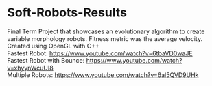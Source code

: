 # Soft-Robots-Results
Final Term Project that showcases an evolutionary algorithm to create variable morphology robots. Fitness metric was the average velocity. Created using OpenGL with C++ <br />
Fastest Robot: https://www.youtube.com/watch?v=6tbaVD0waJE <br />
Fastest Robot with Bounce: https://www.youtube.com/watch?v=xhyynWcuUI8 <br /> 
Multiple Robots: https://www.youtube.com/watch?v=6al5QVD9UHk <br />
